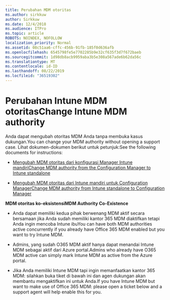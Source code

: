 ```yaml
---
title: Perubahan MDM otoritas
ms.author: sirkkuw
author: Sirkkuw
ms.date: 12/4/2018
ms.audience: ITPro
ms.topic: article
ROBOTS: NOINDEX, NOFOLLOW
localization_priority: Normal
ms.assetid: 08c51aa6-cffc-456b-91fb-185f0d636afb
ms.openlocfilehash: 6545798fe5e7702285b9e32cf635f3d7f672baeb
ms.sourcegitcommit: 1d98db8acb9959aba3b5e308a567ade6b62da56c
ms.translationtype: MT
ms.contentlocale: id-ID
ms.lasthandoff: 08/22/2019
ms.locfileid: "36519302"
---
```

# <a name="change-intune-mdm-authority"></a><span data-ttu-id="15d94-102">Perubahan Intune MDM otoritas</span><span class="sxs-lookup"><span data-stu-id="15d94-102">Change Intune MDM authority</span></span>

<span data-ttu-id="15d94-103">Anda dapat mengubah otoritas MDM Anda tanpa membuka kasus dukungan.</span><span class="sxs-lookup"><span data-stu-id="15d94-103">You can change your MDM authority without opening a support case.</span></span> <span data-ttu-id="15d94-104">Lihat dokumen-dokumen berikut untuk petunjuk:</span><span class="sxs-lookup"><span data-stu-id="15d94-104">See the following documents for instructions:</span></span>
  
- [<span data-ttu-id="15d94-105">Mengubah MDM otoritas dari konfigurasi Manager Intune mandiri</span><span class="sxs-lookup"><span data-stu-id="15d94-105">Change MDM authority from the Configuration Manager to Intune standalone</span></span>](https://docs.microsoft.com/sccm/mdm/deploy-use/migrate-change-mdm-authority)
    
- [<span data-ttu-id="15d94-106">Mengubah MDM otoritas dari Intune mandiri untuk Configuration Manager</span><span class="sxs-lookup"><span data-stu-id="15d94-106">Change MDM authority from Intune standalone to Configuration Manager</span></span>](https://docs.microsoft.com/sccm/mdm/deploy-use/change-mdm-authority)
    
 <span data-ttu-id="15d94-107">**MDM otoritas ko-eksistensi**</span><span class="sxs-lookup"><span data-stu-id="15d94-107">**MDM Authority Co-Existence**</span></span>
  
- <span data-ttu-id="15d94-108">Anda dapat memiliki kedua pihak berwenang MDM aktif secara bersamaan jika Anda sudah memiliki kantor 365 MDM diaktifkan tetapi Anda ingin mencoba Intune ibu</span><span class="sxs-lookup"><span data-stu-id="15d94-108">You can have both MDM authorities active concurrently if you already have Office 365 MDM enabled but you want to try Intune MDM.</span></span>
    
- <span data-ttu-id="15d94-109">Admins, yang sudah O365 MDM aktif hanya dapat menandai Intune MDM sebagai aktif dari Azure portal.</span><span class="sxs-lookup"><span data-stu-id="15d94-109">Admins who already have O365 MDM active can simply mark Intune MDM as active from the Azure portal.</span></span>
    
- <span data-ttu-id="15d94-110">Jika Anda memiliki Intune MDM tapi ingin memanfaatkan kantor 365 MDM: silahkan buka tiket di bawah ini dan agen dukungan akan membantu mengaktifkan ini untuk Anda.</span><span class="sxs-lookup"><span data-stu-id="15d94-110">If you have Intune MDM but want to make use of Office 365 MDM: please open a ticket below and a support agent will help enable this for you.</span></span>
    

